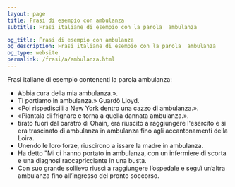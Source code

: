 ```yaml
---
layout: page
title: Frasi di esempio con ambulanza 
subtitle: Frasi italiane di esempio con la parola  ambulanza

og_title: Frasi di esempio con ambulanza 
og_description: Frasi italiane di esempio con la parola  ambulanza
og_type: website
permalink: /frasi/a/ambulanza.html
---
```


Frasi italiane di esempio contenenti la parola ambulanza:


- Abbia cura della mia ambulanza.».
- Ti portiamo in ambulanza.» Guardò Lloyd.
- «Poi rispediscili a New York dentro una cazzo di ambulanza.».
- «Piantala di frignare e torna a quella dannata ambulanza.».
- tirato fuori dal baratro di Ohain, era riuscito a raggiungere l'esercito e si era trascinato di ambulanza in ambulanza fino agli accantonamenti della Loira.
- Unendo le loro forze, riuscirono a issare la madre in ambulanza.
- Ha detto "Mi ci hanno portato in ambulanza, con un infermiere di scorta e una diagnosi raccapricciante in una busta.
- Con suo grande sollievo riuscì a raggiungere l’ospedale e seguì un’altra ambulanza fino all’ingresso del pronto soccorso.
